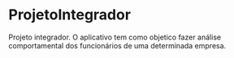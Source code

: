 # ProjetoIntegrador
Projeto integrador. O aplicativo tem como objetico fazer análise comportamental dos funcionários de uma determinada empresa.
